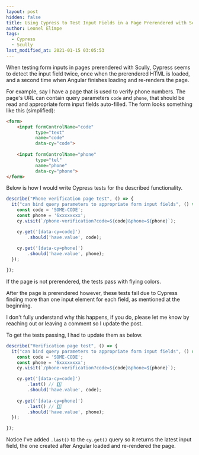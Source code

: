```yaml
---
layout: post
hidden: false
title: Using Cypress to Test Input Fields in a Page Prerendered with Scully
author: Leonel Elimpe
tags:
  - Cypress
  - Scully
last_modified_at: 2021-01-15 03:05:53
---
```

When testing form inputs in pages prerendered with Scully, Cypress seems to detect the input field twice, once when the prerendered HTML is loaded, and a second time when Angular finishes loading and re-renders the page.

For example, say I have a page that is used to verify phone numbers. The page's URL can contain query parameters `code` and `phone`, that should be read and appropriate form input fields auto-filled. The form looks something like this (simplified):

```html
<form>
    <input formControlName="code"
           type="text"
           name="code"
           data-cy="code">
  
    <input formControlName="phone"
           type="tel"
           name="phone"
           data-cy="phone">
</form>
```

Below is how I would write Cypress tests for the described functionality.

```javascript
describe("Phone verification page test", () => {
  it("can bind query parameters to appropriate form input fields", () => {
    const code = 'SOME-CODE';
    const phone = '6xxxxxxxx';
    cy.visit(`/phone-verification?code=${code}&phone=${phone}`);

    cy.get('[data-cy=code]')
        .should('have.value', code);
      
    cy.get('[data-cy=phone]')
        .should('have.value', phone);
  });

});
```

If the page is not prerendered, the tests pass with flying colors. 

After the page is prerendered however, these tests fail due to Cypress finding more than one input element for each field, as mentioned at the beginning.

I don't fully understand why this happens, if you do, please let me know by reaching out or leaving a comment so I update the post.

To get the tests passing, I had to update them as below.

```javascript
describe("Verification page test", () => {
  it("can bind query parameters to appropriate form input fields", () => {
    const code = 'SOME-CODE';
    const phone = '6xxxxxxxx';
    cy.visit(`/phone-verification?code=${code}&phone=${phone}`);

    cy.get('[data-cy=code]')
        .last() // 1️⃣
        .should('have.value', code);
      
    cy.get('[data-cy=phone]')
        .last() // 2️⃣
        .should('have.value', phone);
  });

});
```

Notice I've added `.last()` to the `cy.get()` query so it returns the latest input field, the one created after Angular loaded and re-rendered the page.